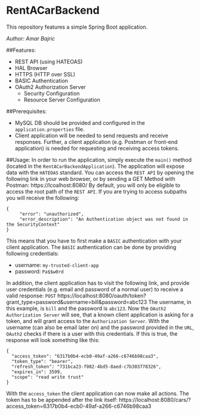 # __RentACarBackend__
This repository features a simple Spring Boot application.

_Author: Amar Bajric_

##Features:
* REST API (using HATEOAS)
* HAL Browser
* HTTPS (HTTP over SSL)
* BASIC Authentication
* OAuth2 Authorization Server
    * Security Configuration
    * Resource Server Configuration


##Prerequisites:
* MySQL DB should be provided and configured in the `application.properties` file.
* Client application will be needed to send requests and receive responses. Further, a client application
 (e.g. Postman or front-end application) is needed for requesting and receiving access tokens.


##Usage:
In order to run the application, simply execute the `main()` method (located in the `RentACarBackendApplication`).
The application will expose data with the `HATEOAS` standard. You can access the `REST API` by opening the following link
in your web browser, or by sending a GET Method with Postman: https://lcoalhost:8080/
By default, you will only be eligible to access the root path of the `REST API`. If you are trying to access subpaths
you will receive the following:

```
{
     "error": "unauthorized",
     "error_description": "An Authentication object was not found in the SecurityContext"
}
```

This means that you have to first make a `BASIC` authentication with your client application.
The `BASIC` authentication can be done by providing following credentials:
* username: `my-trusted-client-app`
* password: `Pa$$w0rd`

In addition, the client application has to visit the following link, and provide user credentials (e.g. email and password of a normal user)
to receive a valid response: `POST` https://localhost:8080/oauth/token?grant_type=password&username=bill&password=abc123
The username, in this example, is `bill` and the password is `abc123`.
Now the `OAuth2 Authorization Server` will see, that a known client application is asking for a token, and will grant access to the `Authorization Server`.
With the username (can also be email later on) and the password provided in the `URL`, `OAuth2` checks if there is a user with this credentials. If this is true, the
response will look something like this:

```
{
  "access_token": "6317b0b4-ecb0-49af-a266-c6746b98caa3",
  "token_type": "bearer",
  "refresh_token": "731bca23-f082-4bd5-8aed-c7b303778326",
  "expires_in": 3599,
  "scope": "read write trust"
}
```

With the `access_token` the client application can now make all actions.
The token has to be appended after the link itself:
https://localhost:8080/cars/?access_token=6317b0b4-ecb0-49af-a266-c6746b98caa3